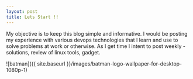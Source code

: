 ```yaml
---
layout: post
title: Lets Start !!
---
```


My objective is to keep this blog simple and informative. I would be posting my experience with various devops technologies that I learn and use to solve problems at work or otherwise. As I get time I intent to post weekly - solutions, review of linux tools, gadget. 

![batman]({{ site.baseurl }}/images/batman-logo-wallpaper-for-desktop-1080p-1)
